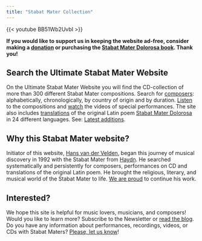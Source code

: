 ```yaml
---
title: "Stabat Mater Collection"
---
```


{{< youtube BB51Wb2UvbI >}}

**If you would like to support us in keeping the website ad-free, consider making a [donation](https://stabatmater.info/stabat-mater-collection-support/) or purchasing the [Stabat Mater Dolorosa book](https://www.amazon.com/Stabat-Mater-Dolorosa-Journey-Centuries/dp/B0CY8T9MG1). Thank you!**

## Search the Ultimate Stabat Mater Website

On the Ultimate Stabat Mater Website you will find the CD-collection of more than 300 different Stabat Mater compositions. Search for [composers](https://stabatmater.info/stabat-mater-composer/): alphabetically, chronologically, by country of origin and by duration. [Listen](https://www.youtube.com/channel/UCPUZ1hgQgIIYQeMqoJWWoXw) to the compositions and [watch](https://www.youtube.com/channel/UCPUZ1hgQgIIYQeMqoJWWoXw/featured) the videos of special performances. The site also includes [translations](https://stabatmater.info/stabat-mater-translations-and-languages/) of the original Latin poem [Stabat Mater Dolorosa](https://stabatmater.info/stabat-mater-dolorosa-about-the-poem/) in 24 different languages. See: [Latest additions](https://stabatmater.info/category/latest-addition/).

## Why this Stabat Mater website?

Initiator of this website, [Hans van der Velden](https://stabatmater.info/stabat-mater-foundation/), began this journey of musical discovery in 1992 with the Stabat Mater from [Haydn](https://stabatmater.info/stabat-mater-foundation/). He searched systematically and persistently for composers, performances on CD and translations of the original Latin poem. He brought the religious, literary, and musical world of the Stabat Mater to life. [We are proud](https://stabatmater.info/stabat-mater-foundation/) to continue his work.

## Interested?

We hope this site is helpful for music lovers, musicians, and composers! Would you like to learn more? Subscribe to the Newsletter or [read the blog](https://stabatmater.info/stabat-mater-blog/). Do you have any information about performances, recordings, videos, or CDs with Stabat Maters? [Please, let us know](https://stabatmater.info/contact/)!

